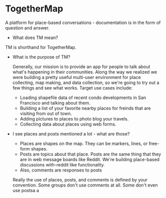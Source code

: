 TogetherMap
===========

A platform for place-based conversations - documentation is in the form of question and answer.

* What does TM mean?

TM is shorthand for TogetherMap.

* What is the purpose of TM?

  Generally, our mission is to provide an app for people to talk about what's happening in their communities.  Along the way    we realized we were building a pretty useful multi-user environment for place collecting, map making, and data collection, so   we're going to try out a few things and see what works.  Target use cases include:

  * Loading shapefile data of recent condo developments in San Francisco and talking about them.
  * Building a list of your favorite nearby places for freinds that are visiting from out of town.
  * Adding pictures to places to photo blog your travels.
  * Collecting data about places using web forms.
    
* I see places and posts mentioned a lot - what are those?

    * Places are shapes on the map.  They can be markers, lines, or free-form shapes.
    * Posts are topics about that place.  Posts are the same thing that they are in web message boards like Reddit.  We're building place-based discussions with-reddit like functionality.
    * Also, comments are responses to posts
    
    Really the use of places, posts, and comments is defined by your convention.  Some groups don't use comments at all.  Some don't even use postsa a
